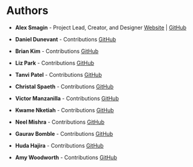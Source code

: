 # Authors

- **Alex Smagin** - Project Lead, Creator, and Designer
  [Website](https://alexsmagin.dev) | [GitHub](https://github.com/Alexandrbig1)

- **Daniel Dunevant** - Contributions
  [GitHub](https://github.com/DanielDunevant)

- **Brian Kim** - Contributions
  [GitHub](https://github.com/bibimbop123)

- **Liz Park** - Contributions
  [GitHub](https://github.com/SEParkDEV)

- **Tanvi Patel** - Contributions
  [GitHub](https://github.com/tanvi4248)

- **Christal Spaeth** - Contributions
  [GitHub](https://github.com/christalchronicles)

- **Victor Manzanilla** - Contributions
  [GitHub](https://github.com/VictorManzanilla)

- **Kwame Nketiah** - Contributions
  [GitHub](https://github.com/bawsepap)

- **Neel Mishra** - Contributions
  [GitHub](https://github.com/Neel-07)

- **Gaurav Bomble** - Contributions
  [GitHub](https://github.com/Gauravtb2253)

- **Huda Hajira** - Contributions
  [GitHub](https://github.com/huda-code)

- **Amy Woodworth** - Contributions
  [GitHub](https://github.com/a-woodworth)

<!-- - **Shubham Sharma** - Contributions
  [GitHub](https://github.com/shubhamsharma9199) -->

<!-- - **Purva Sawant** - Contributions
  [GitHub](https://github.com/19purva) -->

<!-- - **Pranjay Singh** - Contributions
  [GitHub](https://github.com/blunterdecosta123) -->
